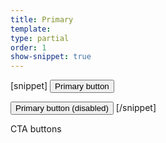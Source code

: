 ```yaml
---
title: Primary
template:
type: partial
order: 1
show-snippet: true
---
```

[snippet]
<button class="btn btn--primary">
    Primary button
</button>

<button class="btn btn--primary btn--primary-disabled">
    Primary button (disabled)
</button>
[/snippet]

CTA buttons
